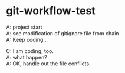 # git-workflow-test

A:  project start  
A:  see modification of gitignore file from chain  
A:  Keep coding...  



C: I am coding, too.   
A:  what happen?  
A:  OK, handle out the file conflicts.    

